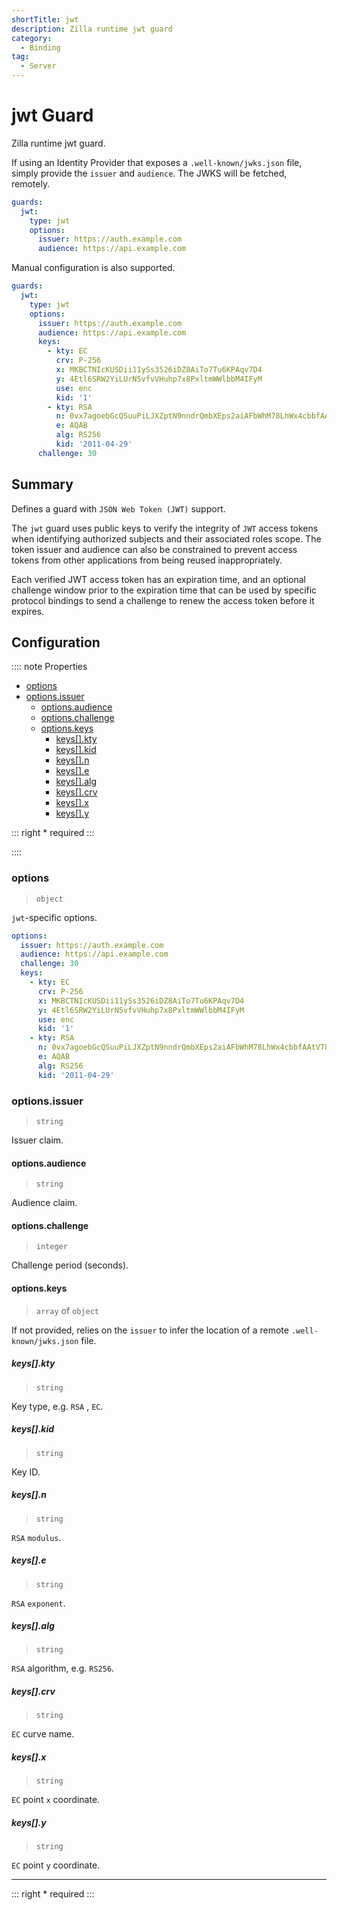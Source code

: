 ```yaml
---
shortTitle: jwt
description: Zilla runtime jwt guard
category:
  - Binding
tag:
  - Server
---
```


# jwt Guard

Zilla runtime jwt guard.

If using an Identity Provider that exposes a `.well-known/jwks.json` file, simply provide the `issuer` and `audience`. The JWKS will be fetched, remotely.

```yaml {2}
guards:
  jwt:
    type: jwt
    options:
      issuer: https://auth.example.com
      audience: https://api.example.com
```

Manual configuration is also supported.

```yaml {2}
guards:
  jwt:
    type: jwt
    options:
      issuer: https://auth.example.com
      audience: https://api.example.com
      keys:
        - kty: EC
          crv: P-256
          x: MKBCTNIcKUSDii11ySs3526iDZ8AiTo7Tu6KPAqv7D4
          y: 4Etl6SRW2YiLUrN5vfvVHuhp7x8PxltmWWlbbM4IFyM
          use: enc
          kid: '1'
        - kty: RSA
          n: 0vx7agoebGcQSuuPiLJXZptN9nndrQmbXEps2aiAFbWhM78LhWx4cbbfAAtVT86zwu1RK7aPFFxuhDR1L6tSoc_BJECPebWKRXjBZCiFV4n3oknjhMstn64tZ_2W-5JsGY4Hc5n9yBXArwl93lqt7_RN5w6Cf0h4QyQ5v-65YGjQR0_FDW2QvzqY368QQMicAtaSqzs8KJZgnYb9c7d0zgdAZHzu6qMQvRL5hajrn1n91CbOpbISD08qNLyrdkt-bFTWhAI4vMQFh6WeZu0fM4lFd2NcRwr3XPksINHaQ-G_xBniIqbw0Ls1jF44-csFCur-kEgU8awapJzKnqDKgw
          e: AQAB
          alg: RS256
          kid: '2011-04-29'
      challenge: 30
```

## Summary

Defines a guard with `JSON Web Token (JWT)` support.

The `jwt` guard uses public keys to verify the integrity of `JWT` access tokens when identifying authorized subjects and their associated roles scope. The token issuer and audience can also be constrained to prevent access tokens from other applications from being reused inappropriately.

Each verified JWT access token has an expiration time, and an optional challenge window prior to the expiration time that can be used by specific protocol bindings to send a challenge to renew the access token before it expires.

## Configuration

:::: note Properties

- [options](#options)
- [options.issuer](#options-issuer)
  - [options.audience](#options-audience)
  - [options.challenge](#options-challenge)
  - [options.keys](#options-keys)
    - [keys\[\].kty](#keys-kty)
    - [keys\[\].kid](#keys-kid)
    - [keys\[\].n](#keys-n)
    - [keys\[\].e](#keys-e)
    - [keys\[\].alg](#keys-alg)
    - [keys\[\].crv](#keys-crv)
    - [keys\[\].x](#keys-x)
    - [keys\[\].y](#keys-y)

::: right
\* required
:::

::::

### options

> `object`

`jwt`-specific options.

```yaml
options:
  issuer: https://auth.example.com
  audience: https://api.example.com
  challenge: 30
  keys:
    - kty: EC
      crv: P-256
      x: MKBCTNIcKUSDii11ySs3526iDZ8AiTo7Tu6KPAqv7D4
      y: 4Etl6SRW2YiLUrN5vfvVHuhp7x8PxltmWWlbbM4IFyM
      use: enc
      kid: '1'
    - kty: RSA
      n: 0vx7agoebGcQSuuPiLJXZptN9nndrQmbXEps2aiAFbWhM78LhWx4cbbfAAtVT86zwu1RK7aPFFxuhDR1L6tSoc_BJECPebWKRXjBZCiFV4n3oknjhMstn64tZ_2W-5JsGY4Hc5n9yBXArwl93lqt7_RN5w6Cf0h4QyQ5v-65YGjQR0_FDW2QvzqY368QQMicAtaSqzs8KJZgnYb9c7d0zgdAZHzu6qMQvRL5hajrn1n91CbOpbISD08qNLyrdkt-bFTWhAI4vMQFh6WeZu0fM4lFd2NcRwr3XPksINHaQ-G_xBniIqbw0Ls1jF44-csFCur-kEgU8awapJzKnqDKgw
      e: AQAB
      alg: RS256
      kid: '2011-04-29'
```

### options.issuer

> `string`

Issuer claim.

#### options.audience

> `string`

Audience claim.

#### options.challenge

> `integer`

Challenge period (seconds).

#### options.keys

> `array` of `object`

If not provided, relies on the `issuer` to infer the location of a remote `.well-known/jwks.json` file.

##### keys[].kty

> `string`

Key type, e.g. `RSA` , `EC`.

##### keys[].kid

> `string`

Key ID.

##### keys[].n

> `string`

`RSA` `modulus`.

##### keys[].e

> `string`

`RSA` `exponent`.

##### keys[].alg

> `string`

`RSA` algorithm, e.g. `RS256`.

##### keys[].crv

> `string`

`EC` curve name.

##### keys[].x

> `string`

`EC` point `x` coordinate.

##### keys[].y

> `string`

`EC` point `y` coordinate.

---

::: right
\* required
:::
